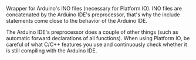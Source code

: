 Wrapper for Arduino's INO files (necessary for Platform IO). INO files are concatenated by the Arduino IDE's preprocessor, that's why the include statements come close to the behavior of the Arduino IDE.

The Arduino IDE's preprocessor does a couple of other things (such as automatic forward declarations of all functions). When using Platform IO, be careful of what C/C++ features you use and continuously check whether it is still compiling with the Arduino IDE.

